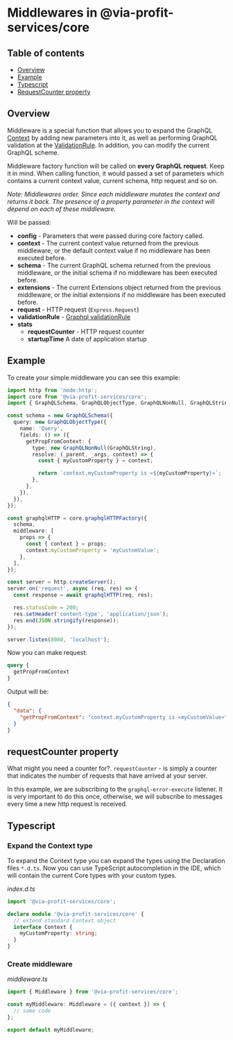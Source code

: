 # Middlewares in @via-profit-services/core

## Table of contents

- [Overview](#overview)
- [Example](#example)
- [Typescript](#typescript)
- [RequestCounter property](#requestcounter-property)

## Overview

Middleware is a special function that allows you to expand the GraphQL [Context](./context.md) by adding new parameters into it, as well as performing GraphQL validation at the [ValidationRule](https://graphql.org/graphql-js/validation/). In addition, you can modify the current GraphQL scheme.

Middleware factory function will be called on **every GraphQL request**. Keep it in mind. When calling function, it would passed a set of parameters which contains a current context value, current schema, http request and so on.

_Note: Middlewares order. Since each middleware mutates the context and returns it back. The presence of a property parameter in the context will depend on each of these middleware._

Will be passed:

- **config** - Parameters that were passed during core factory called.
- **context** - The current context value returned from the previous middleware, or the default context value if no middleware has been executed before.
- **schema** - The current GraphQL schema returned from the previous middleware, or the initial schema if no middleware has been executed before.
- **extensions** - The current Extensions object returned from the previous middleware, or the initial extensions if no middleware has been executed before.
- **request** - HTTP request (`Express.Request`)
- **validationRule** - [Graphql validationRule](https://graphql.org/graphql-js/validation/)
- **stats**
  - **requestCounter** - HTTP request counter
  - **startupTime** A date of application startup

## Example

To create your simple middleware you can see this example:

```ts
import http from 'node:http';
import core from '@via-profit-services/core';
import { GraphQLSchema, GraphQLObjectType, GraphQLNonNull, GraphQLString } from 'graphql';

const schema = new GraphQLSchema({
  query: new GraphQLObjectType({
    name: 'Query',
    fields: () => ({
      getPropFromContext: {
        type: new GraphQLNonNull(GraphQLString),
        resolve: (_parent, _args, context) => {
          const { myCustomProperty } = context;

          return `context.myCustomProperty is «${myCustomProperty}»`;
        },
      },
    }),
  }),
});

const graphqlHTTP = core.graphqlHTTPFactory({
  schema,
  middleware: [
    props => {
      const { context } = props;
      context.myCustomProperty = 'myCustomValue';
    },
  ],
});

const server = http.createServer();
server.on('request', async (req, res) => {
  const response = await graphqlHTTP(req, res);

  res.statusCode = 200;
  res.setHeader('content-type', 'application/json');
  res.end(JSON.stringify(response));
});

server.listen(8080, 'localhost');
```

Now you can make request:

```graphql
query {
  getPropFromContext
}
```

Output will be:

```json
{
  "data": {
    "getPropFromContext": "context.myCustomProperty is «myCustomValue»"
  }
}
```

## requestCounter property

What might you need a counter for?. `requestCounter` - is simply a counter that indicates the number of requests that have arrived at your server.

In this example, we are subscribing to the `graphql-error-execute` listener. It is very important to do this once, otherwise, we will subscribe to messages every time a new http request is received.

## Typescript

### Expand the Сontext type

To expand the Сontext type you can expand the types using the Declaration files `*.d.ts`.
Now you can use TypeScript autocompletion in the IDE, which will contain the current Core types with your custom types.

_index.d.ts_

```ts
import '@via-profit-services/core';

declare module '@via-profit-services/core' {
  // extend standard Context object
  interface Context {
    myCustomProperty: string;
  }
}
```

### Create middleware

_middleware.ts_

```ts
import { Middleware } from '@via-profit-services/core';

const myMiddleware: Middleware = ({ context }) => {
  // some code
};

export default myMiddleware;
```
